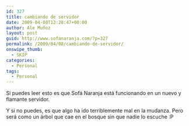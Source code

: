 ```yaml
---
id: 327
title: cambiando de servidor
date: 2009-04-08T12:28:47+00:00
author: Ale Muñoz
layout: post
guid: http://www.sofanaranja.com/?p=327
permalink: /2009/04/08/cambiando-de-servidor/
onswipe_thumb:
  - SKIP
categories:
  - Personal
tags:
  - Personal
---
```

Si puedes leer esto es que Sofá Naranja está funcionando en un nuevo y flamante servidor.

Y si no puedes, es que algo ha ido terriblemente mal en la mudanza. Pero será como un árbol que cae en el bosque sin que nadie lo escuche :P
